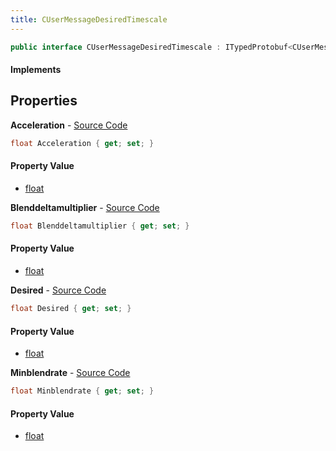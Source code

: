 ```yaml
---
title: CUserMessageDesiredTimescale
---
```


```csharp
public interface CUserMessageDesiredTimescale : ITypedProtobuf<CUserMessageDesiredTimescale>, INativeHandle, INetMessage<CUserMessageDesiredTimescale>, IDisposable
```

#### Implements

## Properties

**Acceleration** - [Source Code](https://github.com/swiftly-solution/swiftlys2/blob/main/managed/src/SwiftlyS2.Generated/Protobufs/Interfaces/CUserMessageDesiredTimescale.cs#L21)

```csharp
float Acceleration { get; set; }
```

#### Property Value

- [float](https://learn.microsoft.com/dotnet/api/system.single)

**Blenddeltamultiplier** - [Source Code](https://github.com/swiftly-solution/swiftlys2/blob/main/managed/src/SwiftlyS2.Generated/Protobufs/Interfaces/CUserMessageDesiredTimescale.cs#L27)

```csharp
float Blenddeltamultiplier { get; set; }
```

#### Property Value

- [float](https://learn.microsoft.com/dotnet/api/system.single)

**Desired** - [Source Code](https://github.com/swiftly-solution/swiftlys2/blob/main/managed/src/SwiftlyS2.Generated/Protobufs/Interfaces/CUserMessageDesiredTimescale.cs#L18)

```csharp
float Desired { get; set; }
```

#### Property Value

- [float](https://learn.microsoft.com/dotnet/api/system.single)

**Minblendrate** - [Source Code](https://github.com/swiftly-solution/swiftlys2/blob/main/managed/src/SwiftlyS2.Generated/Protobufs/Interfaces/CUserMessageDesiredTimescale.cs#L24)

```csharp
float Minblendrate { get; set; }
```

#### Property Value

- [float](https://learn.microsoft.com/dotnet/api/system.single)

